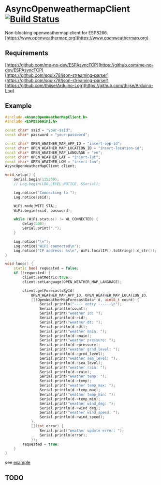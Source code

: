 # AsyncOpenweathermapClient [![Build Status](https://travis-ci.org/kollera/AsyncOpenweathermapClient.svg?branch=master)](https://travis-ci.org/kollera/AsyncOpenweathermapClient)  

Non-blocking openweathermap client for ESP8266.  
[https://www.openweathermap.org](https://www.openweathermap.org)



## Requirements

[https://github.com/me-no-dev/ESPAsyncTCP](https://github.com/me-no-dev/ESPAsyncTCP)  
[https://github.com/squix78/json-streaming-parser](https://github.com/squix78/json-streaming-parser)  
[https://github.com/thijse/Arduino-Log](https://github.com/thijse/Arduino-Log)  

## Example

```C++
#include <AsyncOpenWeatherMapClient.h>
#include <ESP8266WiFi.h>

const char* ssid = "your-ssid";
const char* password = "your-password";

const char* OPEN_WEATHER_MAP_APP_ID = "insert-app-id";
const char* OPEN_WEATHER_MAP_LOCATION_ID = "insert-location-id";
const char* OPEN_WEATHER_MAP_LANGUAGE = "en";
const char* OPEN_WEATHER_LAT = "insert-lat";
const char* OPEN_WEATHER_LON = "insert-lon";
AsyncOpenWeatherMapClient client;

void setup() {
    Serial.begin(115200);
    // Log.begin(LOG_LEVEL_NOTICE, &Serial);

    Log.notice("Connecting to ");
    Log.notice(ssid);

    WiFi.mode(WIFI_STA);
    WiFi.begin(ssid, password);

    while (WiFi.status() != WL_CONNECTED) {
        delay(500);
        Serial.print(".");
    }

    Log.notice("\n");
    Log.notice("WiFi connected\n");
    Log.notice("IP address: %s\n", WiFi.localIP().toString().c_str());
}

void loop() {
    static bool requested = false;
    if (!requested) {
        client.setMetric(true);
        client.setLanguage(OPEN_WEATHER_MAP_LANGUAGE);

        client.getForecastsById(
            OPEN_WEATHER_MAP_APP_ID, OPEN_WEATHER_MAP_LOCATION_ID,
            [](OpenWeatherMapForecastData* d, uint8_t count) {
                Serial.println("---- entry ------\n");
                Serial.println(count);
                Serial.print("weather id: ");
                Serial.println(d->id);
                Serial.print("weather dt: ");
                Serial.println(d->dt);
                Serial.print("weather main: ");
                Serial.println(d->main);
                Serial.print("weather pressure: ");
                Serial.println(d->pressure);
                Serial.print("weather grnd_level: ");
                Serial.println(d->grnd_level);
                Serial.print("weather sea_level: ");
                Serial.println(d->sea_level);
                Serial.print("weather rain: ");
                Serial.println(d->rain);
                Serial.print("weather temp: ");
                Serial.println(d->temp);
                Serial.print("weather temp_max: ");
                Serial.println(d->temp_max);
                Serial.print("weather temp_min: ");
                Serial.println(d->temp_min);
                Serial.print("weather wind_deg: ");
                Serial.println(d->wind_deg);
                Serial.print("weather wind_speed: ");
                Serial.println(d->wind_speed);
            },
            [](int error) {
                Serial.print("weather update error: ");
                Serial.println(error);
            });
        requested = true;
    }
}
```

see [example](./examples/ForecastExample/ForecastExample.ino) 

## TODO


